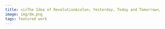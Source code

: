 ```yaml
---
title: <i>The Idea of Revolution&colon; Yesterday, Today and Tomorrow</i> by Étienne Balibar
image: img/dm.png
tags: featured work
---
```

